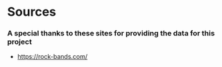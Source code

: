 # Sources
### A special thanks to these sites for providing the data for this project

- https://rock-bands.com/
